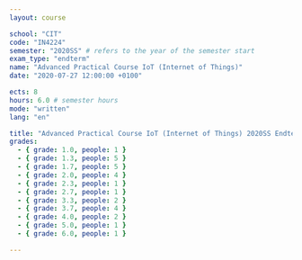 ```yaml
---
layout: course

school: "CIT"
code: "IN4224"
semester: "2020SS" # refers to the year of the semester start
exam_type: "endterm"
name: "Advanced Practical Course IoT (Internet of Things)"
date: "2020-07-27 12:00:00 +0100"

ects: 8
hours: 6.0 # semester hours
mode: "written"
lang: "en"

title: "Advanced Practical Course IoT (Internet of Things) 2020SS Endterm"
grades:
  - { grade: 1.0, people: 1 }
  - { grade: 1.3, people: 5 }
  - { grade: 1.7, people: 5 }
  - { grade: 2.0, people: 4 }
  - { grade: 2.3, people: 1 }
  - { grade: 2.7, people: 1 }
  - { grade: 3.3, people: 2 }
  - { grade: 3.7, people: 4 }
  - { grade: 4.0, people: 2 }
  - { grade: 5.0, people: 1 }
  - { grade: 6.0, people: 1 }

---
```



